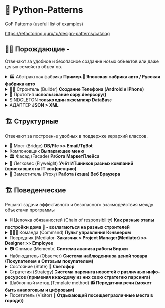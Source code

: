 # 🎷 Python-Patterns
GoF Patterns (usefull list of examples)

https://refactoring.guru/ru/design-patterns/catalog 

## 👶🏻 Порождающие - 
<p>Отвечают за удобное и безопасное создание новых объектов или даже целых семейств объектов.</p>

<details><summary>🏭 Абстрактная фабрика <b>Пример.🚐 Японская фабрика авто / Русская фабрика авто</b>  <b></b></summary>
Порождающий паттерн<br>

```🏭 Абстрактная фабрика (Abstract Factory)``` - предоставляет интерфейс взаиосвязанных/взаимоЗависимых обьектов<br>
- когда прога должна быть независима от процессов и типов новых создаваемых обьектов<br>
- когда нужно создавать группы взаимосвязанных обьектов<br>
[+] изолирует конкретные классы<br>
[+] упрощает замену семейств продуктов<br>
[+] гарантирует сочитаемость продуктов<br>
[-] сложность добавления/поддержки нового вида продуктов<br>

```Пример. Японская фабрика авто / Русская фабрика авто```

</details>


<details><summary>👷🏻 Строитель (Builder)  <b>Cоздание Телефона (Android и IPhone)</b></summary>
```Порождающий паттерн

```Строитель (Builder)``` - предоставляет способ создания составного обьекта<br>
[+] позволяет изменять внутреннее пердставление продукта<br>
```Пример. Cоздание Телефона (Android и IPhone)```
</details>


<details><summary>🤖 Прототип  <b>использование copy.deepcopy()</b></summary>
</details>


<details><summary>SINDGLETON   <b>только один экземпляр DataBase</b></summary>

Порождающий паттерн<br>
(Отвечают за удобное и безопасное создание новых объектов( или даже целых семейств объектов))<br>

```SINDGLETON```<br>
смысл - ```в проге всегда может существовать только один экземпляр DataBase``` (или Логгирования, Кеш, Аутентификация)
</details>


<details><summary>АДАПТЕР  <b>JSON > XML</b></summary>

```АДАПТЕР```<br>
совмещать классы которые не могут быть совместимыми<br>
```
JSON 100 cls, 100 intf
XML
```

</details>

[//]: # (# #########################Структурные######################################)

## 🏗 Структурные
<p>Отвечают за построение удобных в поддержке иерархий классов.</p>

<details><summary>🌉 Мост (Bridge)  <b>DB/File >> Email/TgBot</b></summary>

Структурный

```Мост``` - разделяет абстракцию и реализацию так, чтобы они могли изменяться независимо<br>
(для реализации Моста -  применили абстракции IDataReader и Sender)<br>

```
Данные из БД: отправлены при помощи Email
Данные из Файла: отправлены при помощи Email
Данные из БД: отправлены при помощи Telegram бота
```
</details>

<details><summary>Компоновщик <b>Выпадающее меню</b></summary>

Структурный

```Компоновщик``` - обьединяет объекты в древовидную структуру для представления иерархии<br>
(Компоновщик - позволяет клиентам обращаться к отдельным обьектам и к группам обьектов одинаково)<br>
```Пример. Выпадающее меню```<br>
```
файл->Создать->Проект...
файл->Создать->Репозиторий...
файл->Открыть->Решение...
файл->Открыть->Папка...

файл->Открыть->Решение...
файл->Открыть->Папка...
```
</details>

<details><summary>🏛 Фасад (Facade) <b>Работа МаркетПлейса</b></summary>

Структурный

```Фасад (Facade)``` - позволяет скрыть сложность системы путём сведения всех (возможных внешних) вызовов<br>
 к одному обьекту (делегирующему их соответствующим обьектам системы)<br>

Фасад - применяеться для установки некоего рода политики по отношению к другой группе обьектов<br>
```Пример - Работа МаркетПлейса и его составных подразделений```<br>
```
Получение продукции от производителя
Размещение на сайте
Добавление товара в БД

Оплата поставщику (за товар) с удержанием комисси за продажу продукции
Удаление с сайта
Удаление товара из БД
```
</details>

<details><summary>🤏 Легковес (Flyweight)  <b>Учёт ИТшников разных компаний (приехавших на IT конфренцию)</b></summary>

Структурный

```Легковес (Flyweight)``` - позволяет вместить большее количество обьектов (в отведённую оперативную память)<br>
[+] Легковес экономит память, выделяя и сохраняя общие параметры объектов.<br>
[-] расходуеться процессорное время (на поиск)<br>
[-] изза введения доп классов (усложняеться код проги)<br>
```Пример. Учёт ИТшников разных компаний (приехавших на IT конфренцию)```<br>
```
Фабрика легковесов: Всего 4 записей.
Microsoft_Управляющий
Google_Android-разработчик
Google_Web-разработчик
Apple_IPhone-разработчик

Фабрика легковесов: Извлекаем данные из имеющихся записей по ключу Google_Web-разработчик.
Отображаем новые данные: общие - Google_Web-разработчик и уникальные Борис_AM-17234332

Фабрика легковесов: Общий обьект по ключу Apple_Управляющий не найден. Создаем новый.
Отображаем новые данные: общие - Apple_Управляющий и уникальные Александр_DE-2211032

Фабрика легковесов: Всего 5 записей.
Microsoft_Управляющий
Google_Android-разработчик
Google_Web-разработчик
Apple_IPhone-разработчик
Apple_Управляющий
```

</details>

<details><summary>🤝 Заместитель (Proxy)  <b>Работа (кэша) Веб Браузера</b></summary>

```Заместитель (Proxy)``` - вводим обьект (который контролирует доступ к другому обьекту) перехватывая все вызовы к нему<br>
([+] в web app - снижаеться кол-во запросов к серверу (в нём применяеться КЕШИРОВАНИЕ ранее полученных данных)<br>
```Пример. Работа (кэша) Веб Браузера```<br>
```
Это страница 1
Это страница 2
Это страница 3
из кеша: Это страница 2
```

</details>


[//]: # (# ####################### Поведенческие###################################)

## 🏗 Поведенческие
<p>Решают задачи эффективного и безопасного взаимодействия между объектами программы.</p>

<details><summary>⛓ Цепочка обязанностей (Chain of responsibility)  <b>Как разные этапы постройки дома 🏡 - возлагаються на разных строителей</b></summary>

Поведенческий

```Цепочка обязанностей (Chain of responsibility)``` - он нужен для организации в системе уровней ответственности<br>
```Пример. Как разные этапы постройки дома - возлагаються на разных строителей```<br>
```
Проектировщик выполнил команду: спроектировать дом
Плотник выполнил команду: класть кирпич
Рабочий внутренней отделки выполнил команду: клеить обои
провести проводку - никто не умеет это делать =(
```

</details>


<details><summary>👨‍👦‍👦 Команда (Command)  <b>Пульт управления Конвеером</b></summary>

Поведенческий

```Команда (Command)``` - обьект используеться для инкапсуляции всей информации нужной для выполнения/вызова обьекта (в будущем)<br>
```Пример. Пульт управления Конвеером```<br>
```
Конвейер запущен
Увеличена скорость конвеера
Снижена скорость конвеера
Конвейер остановлен
```

</details>


<details><summary>Посредник (Mediator)  <b>Заказчик > Project Manager(Mediator) >> Designer >> Employee</b></summary>

Поведенческий

```Посредник (Mediator)``` - позволяет уменьшить связанность множества классов между собой<br>
(благодаря перемещению этих связей в один класс-посредник)<br>
```Пример. Заказчик > Project Manager(Mediator) >> Designer >> Employee```<br>
```
->Директор дал команду: Проектировать
<-Дизайнер освобождён от работы

<-Дизайнер в работе
->Директор знает, что дизайнер уже работает
<-Дизайнер занят
```

</details>


<details><summary>📷️ Снимок (Memento) <b>Система анализа работы Биржи</b></summary>

Поведенческий

```Снимок (Memento)``` - позволяет сохранять и восстанавливать прошлое состояние обьектов<br>
(не раскрывая подробности их реализации)<br>
[+] не нарушает инкапсуляцию обьекта<br>
[+] упрощает его структуру<br>
[-] затраты памяти (выделяемой при частом создании снимка состояния)<br>
```Пример. Система анализа работы Биржи```<br>
```
Dollars:  10
Euro:  10
---- USD sell, EURO buy --------
Dollars:  9
Euro:  11
-------- SAVE ---------
---- USD sell, EURO buy --------
Dollars:  8
Euro:  12
-------- UNDO --------
Dollars:  9
Euro:  11
```

</details>


<details><summary>Наблюдатель (Observer) <b>Система наблюдения за ценой товара (Покупателем и Оптовым покупателем)</b></summary>

Поведенческий

`Наблюдатель (Observer)` - позволяет одним обьектам наблюдать (и реагировать на события) (происходящие в других обьектах)<br>
`Пример. Система наблюдения за ценой товара (Покупателем и Оптовым покупателем)`<br>
```
Покупатель закупил товар по цене 320
Оптовик закупил товар по цене 280
```

</details>

<details><summary>Состояние (State) <b>🚦 Светофор</b></summary>

Поведенческий

`Состояние (State)` - позволяет обьектам менять поведение (в зависимости от своего состояния)<br>
[+] где нужно избавиться от (большого числа) If конструкций<br>
`Пример. Светофор`<br>
```
Из желтого в красный цвет
Красный цвет
Из красного в желтый
Из желтого в зеленый
Зеленый цвет
```

</details>

<details><summary>Стратегия (Strategy) <b>Система парсинга новостей с различных инфо-ресурсов (применяя к каждому из них свою стратегию парсинга)</b></summary>

Поведенческий

`Стратегия (Strategy)` - он определяет семейство схожих алгоритмов (помещает каждый из них в собственный класс)<br>
[+] паттерн изолирует код алгоритмов от остальных классов<br>
[+] алгоритмы можно быстро заменять во время работы проги<br>
`Пример. Система парсинга новостей с различных инфо-ресурсов (применяя к каждому из них свою стратегию парсинга)`<br>
```
Парсинг новостного сайта: https://news.com
Парсинг ленты новостей социальной сети: https://www.facebook.com/groups/1278692272467147
Парсинг канала мессенджера Telegram: @news_channel_telegram
```

</details>

<details><summary>Шаблонный метод (Template method) <b>📻 Передатчик речи (может быть аналоговым и цифровым)</b></summary>

Поведенческий

`Шаблонный метод (Template method)` - определяющий основу алгоритма<br>
(и позволяющий наследникам переобределять некоторые шаги алгоритма (не изменяя его структуру вцелом))<br>
[+] облегчает повторное использование кода<br>
`Пример. Передатчик речи (может быть аналоговым и цифровым)`<br>
```
Запись фрагмента речи
Модуляция аналогового сигнала
Передача сигнала по радиоканалу

Запись фрагмента речи
Дискретизация записанного фрагмента
Оцифровка
Модуляция ЦИФРОВОГО сигнала
Передача сигнала по радиоканалу
```

</details>

<details><summary>Посетитель (Visitor) <b>🎪 Отдыхающий посещает различные места в городе))</b></summary>

Поведенческий

`Посетитель (Visitor)` - позволяет добавлять в прогу новые операции (не изменяя классы обьектов (над которыми эти операции могут выполняться))<br>
[+] обьединяет родственные операции в одном классе<br>
[+] упрощает добавление операций (работающийх со сложными структурами обьектов)<br>
[-] возможно нарушение инкапсуляции элементов<br>
`Пример. Отдыхающий посещает различные места в городе))`<br>
```
Слон в зоопарке
Кино - Властелин колец
Клоун в цирке
```
</details>
